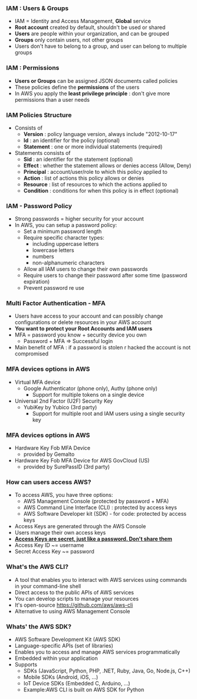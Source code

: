 ### IAM : Users & Groups
- IAM = Identity and Access Management, <Strong>Global</Strong> service
- <Strong>Root account</Strong> created by default, shouldn't be used or shared
- <Strong>Users</Strong> are people within your organization, and can be grouped
- <Strong>Groups</Strong> only contain users, not other groups
- Users don't have to belong to a group, and user can belong to multiple groups

### IAM : Permissions
- <Strong>Users or Groups</Strong> can be assigned JSON documents called policies
- These policies define the <Strong>permissions</Strong> of the users
- In AWS you apply the <Strong>least privilege principle</Strong> : don't give more permissions than a user needs

### IAM Policies Structure
- Consists of
  - <Strong>Version</Strong> : policy language version, always include "2012-10-17"
  - <Strong>Id</Strong> : an identifier for the policy (optional)
  - <Strong>Statement</Strong> : one or more individual statements (required)
- Statements consists of
  - <Strong>Sid</Strong> : an identifier for the statement (optional)
  - <Strong>Effect</Strong> : whether the statement allows or denies access (Allow, Deny)
  - <Strong>Principal</Strong> : account/user/role to which this policy applied to
  - <Strong>Action</Strong> : list of actions this policy allows or denies
  - <Strong>Resource</Strong> : list of resources to which the actions applied to
  - <Strong>Condition</Strong> : conditions for when this policy is in effect (optional)

### IAM - Password Policy
- Strong passwords = higher security for your account
- In AWS, you can setup a password policy:
  - Set a minimum password length
  - Require specific character types:
    - including uppercase letters
    - lowercase letters
    - numbers
    - non-alphanumeric characters
  - Allow all IAM users to change their own passwords
  - Require users to change their password after some time (password expiration)
  - Prevent password re use

### Multi Factor Authentication - MFA
- Users have access to your account and can possibly change configurations or delete resources in your AWS account
- <Strong> You want to protect your Root Accounts and IAM users</Strong>
- MFA = password you know + security device you own
  - Password + MFA => Successful login
- Main benefit of MFA : if a password is stolen r hacked the account is not compromised

### MFA devices options in AWS
- Virtual MFA device
  - Google Authenticator (phone only), Authy (phone only)
    - Support for multiple tokens on a single device
- Universal 2nd Factor (U2F) Security Key
  - YubiKey by Yubico (3rd party)
    - Support for multiple root and IAM users using a single security key

### MFA devices options in AWS
- Hardware Key Fob MFA Device
  - provided by Gemalto
- Hardware Key Fob MFA Device for AWS GovCloud (US)
  - provided by SurePassID (3rd party)

### How can users access AWS?
- To access AWS, you have three options:
  - AWS Management Console (protected by password + MFA)
  - AWS Command Line Interface (CLI) : protected by access keys
  - AWS Software Developer kit (SDK) - for code: protected by access keys
- Access Keys are generated through the AWS Console
- Users manage their own access keys
- <U><Strong>Access Keys are secret, just like a password. Don't share them</Strong></U>
- Access Key ID ~= username
- Secret Access Key ~= password

### What's the AWS CLI?
- A tool that enables you to interact with AWS services using commands in your command-line shell
- Direct access to the public APIs of AWS services
- You can develop scripts to manage your resources
- It's open-source https://github.com/aws/aws-cli
- Alternative to using AWS Management Console

### Whats' the AWS SDK?
- AWS Software Development Kit (AWS SDK)
- Language-specific APIs (set of libraries)
- Enables you to access and manage AWS services programmatically
- Embedded within your application
- Supports
  - SDKs (JavaScript, Python, PHP, .NET, Ruby, Java, Go, Node.js, C++)
  - Mobile SDKs (Android, iOS, ...)
  - IoT Device SDKs (Embedded C, Arduino, ...)
  - Example:AWS CLI is built on AWS SDK for Python